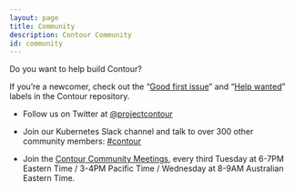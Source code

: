 ```yaml
---
layout: page
title: Community
description: Contour Community
id: community
---
```

Do you want to help build Contour?

If you’re a newcomer, check out the “[Good first issue](https://github.com/heptio/projectcontour/issues?q=is%3Aopen+is%3Aissue+label%3A%22Good+first+issue%22)” and “[Help wanted](https://github.com/projectcontour/contour/issues?utf8=%E2%9C%93&q=is%3Aopen+is%3Aissue+label%3A%22Help+wanted%22+)” labels in the Contour repository.

* Follow us on Twitter at [@projectcontour](https://twitter.com/projectcontour)

* Join our Kubernetes Slack channel and talk to over 300 other community members: [#contour​](https://kubernetes.slack.com/messages/C8XRH2R4J/)

* Join the [Contour Community Meetings](https://VMware.zoom.us/j/347232187), every third Tuesday at 6-7PM Eastern Time / 3-4PM Pacific Time / Wednesday at 8-9AM Australian Eastern Time.
